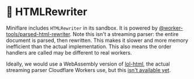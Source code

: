 # 📄 HTMLRewriter

Miniflare includes `HTMLRewriter` in its sandbox. It is powered by
[@worker-tools/parsed-html-rewriter](https://github.com/worker-tools/parsed-html-rewriter).
Note this isn't a streaming parser: the entire document is parsed, then
rewritten. This makes it slower and more memory inefficient than the actual
implementation. This also means the order handlers are called may be different
to real workers.

Ideally, we would use a WebAssembly version of
[lol-html](https://github.com/cloudflare/lol-html), the actual streaming parser
Cloudflare Workers use, but this
[isn't available yet](https://github.com/cloudflare/lol-html/issues/38).
